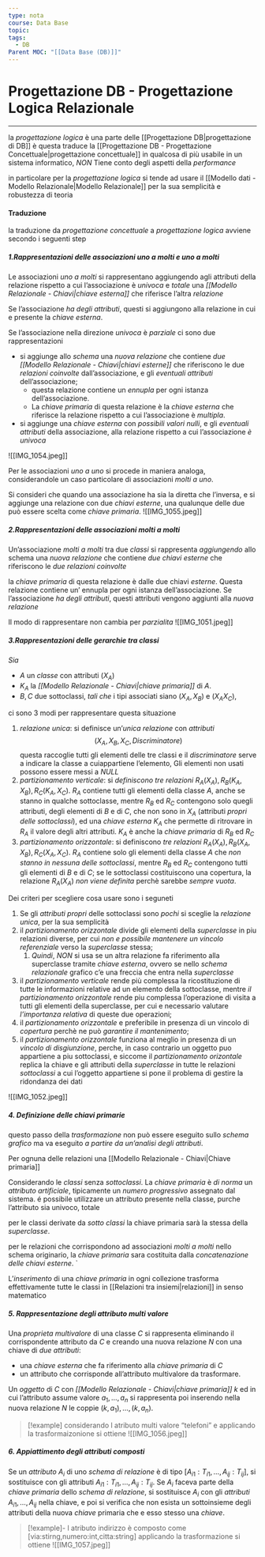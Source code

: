 ```yaml
---
type: nota
course: Data Base
topic: 
tags:
  - DB
Parent MOC: "[[Data Base (DB)]]"
---
```

	
# Progettazione DB - Progettazione Logica Relazionale
---
la _progettazione logica_ è una parte delle [[Progettazione DB|progettazione di DB]] è questa traduce la [[Progettazione DB - Progettazione Concettuale|progettazione concettuale]] in qualcosa di più usabile in un sistema informatico, _NON_ Tiene conto degli aspetti della _performance_

in particolare per la _progettazione logica_ si tende ad usare il [[Modello dati - Modello Relazionale|Modello Relazionale]] per la sua semplicità e robustezza di teoria


#### Traduzione
la traduzione da _progettazione concettuale_ a _progettazione logica_ avviene secondo i seguenti step

##### 1.Rappresentazioni delle associazioni uno a molti e uno a molti
Le associazioni _uno a molti_ si rappresentano aggiungendo agli attributi della relazione rispetto a cui l’associazione è _univoca_ e _totale_ una _[[Modello Relazionale - Chiavi|chiave esterna]]_ che riferisce l’altra _relazione_

Se l’associazione _ha degli attributi_, questi si aggiungono alla relazione in cui e presente la _chiave esterna_. 

Se l’associazione nella direzione _univoca_ è _parziale_ ci sono due rappresentazioni 
-  si aggiunge allo _schema_ una _nuova relazione_ che contiene _due [[Modello Relazionale - Chiavi|chiavi esterne]]_ che riferiscono le due _relazioni coinvolte_ dall’associazione, e gli _eventuali attributi_ dell’associazione; 
	- questa relazione contiene un _ennupla_ per ogni istanza dell’associazione.
	- La _chiave primaria_ di questa relazione è la _chiave esterna_ che riferisce la relazione rispetto a cui l’associazione è _multipla_. 
- si aggiunge una _chiave esterna_ con _possibili valori nulli_, e gli _eventuali attributi_ della associazione, alla relazione rispetto a cui l’associazione _è univoca_

![[IMG_1054.jpeg]]

Per le associazioni _uno a uno_ si procede in maniera analoga, considerandole un caso particolare di associazioni _molti a uno_.

Si consideri che quando una associazione ha sia la diretta che l’inversa, e si aggiunge una relazione con due _chiavi esterne_, una qualunque delle due può essere scelta come _chiave primaria_. 
![[IMG_1055.jpeg]]

##### 2.Rappresentazioni delle associazioni molti a molti
Un’associazione _molti a molti_ tra due _classi_ si rappresenta _aggiungendo_ allo schema
una _nuova relazione_ che contiene _due chiavi esterne_ che riferiscono le _due relazioni coinvolte_

la _chiave primaria_ di questa relazione è dalle due chiavi _esterne_.
Questa relazione contiene un’ ennupla per ogni istanza dell’associazione.
Se l’associazione _ha degli attributi_, questi attributi vengono aggiunti alla _nuova relazione_

Il modo di rappresentare non cambia per _parzialita_
![[IMG_1051.jpeg]]
##### 3.Rappresentazioni delle gerarchie tra classi
_Sia_  
- $A$ un _classe_ con attributi $(X_{A})$ 
- $K_A$ la _[[Modello Relazionale - Chiavi|chiave primaria]]_ di $A$.
-  $B,C$ due sottoclassi, _tali che_ i tipi associati siano $(X_A,X_B)$ e $(X_AX_C)$, 

ci sono 3 modi per rappresentare questa situazione 
1. _relazione unica_: si definisce un’_unica relazione_ con _attributi_$$(X_A, X_B, X_C, Discriminatore)$$questa raccoglie tutti gli elementi delle tre classi e il _discriminatore_ serve a indicare la classe a cuiappartiene l’elemento, Gli elementi non usati possono essere messi a _NULL_
2. _partizionamento verticale_: si _definiscono tre relazioni_ $R_A(X_A),R_B(K_A, X_B),R_C(K_A,X_C)$. $R_A$ contiene tutti gli elementi della classe $A$, anche se stanno in qualche sottoclasse, mentre $R_B$ ed $R_C$ contengono solo quegli attributi, degli elementi di $B$ e di $C$, che non sono in $X_A$ (attributi _propri delle sottoclassi_), ed una _chiave esterna_ $K_A$ che permette di ritrovare in $R_A$ il valore degli altri attributi. $K_A$ è anche la _chiave primaria_ di $R_B$ ed $R_C$
3. _partizionamento orizzontale_: si definiscono _tre relazioni_ $R_A(X_A), R_B(X_A,X_B), R_C(X_A, X_C)$. $R_A$ contiene solo gli elementi della classe $A$ che _non stanno in nessuna delle sottoclassi_, mentre $R_B$ ed $R_C$ contengono tutti gli elementi di $B$ e di $C$; se le sottoclassi costituiscono una copertura, la relazione $R_A(X_A)$ _non viene definita_ perchè sarebbe _sempre vuota_.

Dei criteri per scegliere cosa usare sono i seguneti
1. Se gli _attributi propri_ delle sottoclassi sono _pochi_ si sceglie la _relazione unica_, per la sua semplicità 
2. il _partizionamento orizzontale_ divide gli elementi della _superclasse_ in piu relazioni diverse, per cui _non e possibile mantenere un vincolo referenziale_ verso la _superclasse_ stessa; 
	1. _Quindi_, _NON_ si usa se un altra relazione fa riferimento alla superclasse tramite _chiave esterna_, ovvero se nello _schema relazionale_ grafico c’e una freccia che entra nella _superclasse_
3. il _partizionamento verticale_ rende più complessa la ricostituzione di tutte le informazioni relative ad un elemento della sottoclasse, mentre _il partizionamento orizzontale_ rende piu complessa l’operazione di visita a tutti gli elementi della superclasse, per cui e necessario valutare _l’importanza relativa_ di queste due operazioni;
4. il _partizionamento orizzontale_ e preferibile in presenza di un vincolo di _copertura_ perchè ne può _garantire il mantenimento_; 
5. il _partizionamento orizzontale_ funziona al meglio in presenza di un _vincolo di disgiunzione_, perche, in caso contrario un oggetto puo appartiene a piu sottoclassi, e siccome il _partizionamento orizontale_ replica la chiave e gli attributi della _superclasse_ in tutte le relazioni _sottoclassi_ a cui l’oggetto appartiene si pone il problema di gestire la ridondanza dei dati 

![[IMG_1052.jpeg]]
##### 4. Definizione delle chiavi primarie
questo passo della _trasformazione_ non può essere eseguito sullo _schema grafico_ ma va eseguito _a partire da un’analisi degli attributi_.

Per ognuna delle relazioni una [[Modello Relazionale - Chiavi|Chiave primaria]]

Considerando le _classi_ senza _sottoclassi_. 
La _chiave primaria_ è _di norma_ un _attributo artificiale_, tipicamente un _numero progressivo_ assegnato dal sistema.
é possibile utilizzare un attributo presente nella classe, purche l’attributo sia univoco, totale  

per le classi derivate da _sotto classi_  la chiave primaria sarà la stessa della _superclasse_. 

per le relazioni che corrispondono ad associazioni _molti a molti_ nello schema originario, la _chiave primaria_ sara costituita dalla _concatenazione delle chiavi esterne_. `

L’_inserimento_ di una _chiave primaria_ in ogni collezione trasforma effettivamente tutte le classi in [[Relazioni tra insiemi|relazioni]] in senso matematico

##### 5. Rappresentazione degli attributo multi valore
Una _proprieta multivalore_ di una classe  $C$ si rappresenta eliminando il corrispondente attributo da $C$ e creando una nuova relazione $N$ con una chiave di _due attributi_: 
- una _chiave esterna_ che fa riferimento alla _chiave primaria_ di $C$ 
-  un attributo che corrisponde all’attributo multivalore da trasformare.
 
Un _oggetto_ di $C$ con _[[Modello Relazionale - Chiavi|chiave primaria]]_
$k$ ed in cui l’attributo assume valore $a_1, \dots , a_n$ si rappresenta poi inserendo nella nuova relazione $N$ le coppie $(k, a_1), \dots ,(k, a_n)$.

>[!example]
>considerando l atributo multi valore “telefoni” e applicando la trasformaizonione si ottiene ![[IMG_1056.jpeg]]
##### 6. Appiattimento degli attributi composti 
Se un _attributo_ $A_i$ di uno _schema di relazione_ è di tipo $[A_{i1} : T_{i1}, \dots , A_{ij} : T_{ij}]$, si sostituisce con gli attributi $A_{i1} : T_{i1}, \dots , A_{ij} : T_{ij}$. Se $A_i$ faceva parte della _chiave primaria_ dello _schema di relazione_, si sostituisce $A_i$ con gli _attributi_ $A_{i1}, \dots , A_{ij}$ nella chiave, e poi si verifica che non esista un sottoinsieme degli attributi della nuova _chiave_
primaria che e esso stesso una _chiave_. 


>[!example]-
>l atributo indirizzo è composto come [via:stirng,numero:int,citta:string]
>applicando la trasformazione si ottiene ![[IMG_1057.jpeg]]
